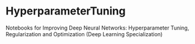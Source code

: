 # HyperparameterTuning
Notebooks for Improving Deep Neural Networks: Hyperparameter Tuning, Regularization and Optimization (Deep Learning Specialization)

